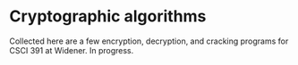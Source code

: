 # Cryptographic algorithms


Collected here are a few encryption, decryption, and cracking programs
for CSCI 391 at Widener. In progress.
